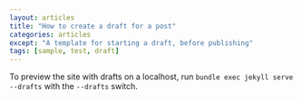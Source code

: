 ```yaml
---
layout: articles
title: "How to create a draft for a post"
categories: articles
except: "A template for starting a draft, before publishing"
tags: [sample, test, draft]
---
```


To preview the site with drafts on a localhost, run `bundle exec jekyll serve --drafts` with the `--drafts` switch.

